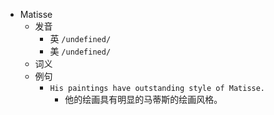 - Matisse
  - 发音
    - 英 `/undefined/`
    - 美 `/undefined/`
  - 词义
  - 例句
    - `His paintings have outstanding style of Matisse.`
      - 他的绘画具有明显的马蒂斯的绘画风格。

